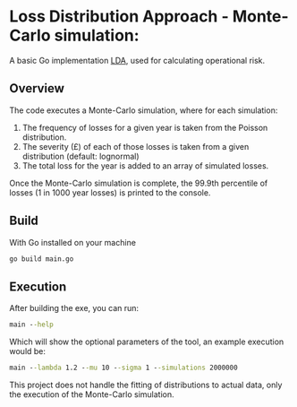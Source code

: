 # Loss Distribution Approach - Monte-Carlo simulation:

A basic Go implementation [LDA](http://www.thierry-roncalli.com/download/lda.pdf), used for calculating operational risk.


## Overview

The code executes a Monte-Carlo simulation, where for each simulation:
 1. The frequency of losses for a given year is taken from the Poisson distribution.
 2. The severity (£) of each of those losses is taken from a given distribution (default: lognormal)
 3. The total loss for the year is added to an array of simulated losses.

Once the Monte-Carlo simulation is complete, the 99.9th percentile of losses (1 in 1000 year losses) is printed to the console.

## Build

With Go installed on your machine
```cmd
go build main.go
```

## Execution

After building the exe, you can run:
```cmd
main --help
```
Which will show the optional parameters of the tool, an example execution would be:

```cmd
main --lambda 1.2 --mu 10 --sigma 1 --simulations 2000000
```

This project does not handle the fitting of distributions to actual data, only the execution of the Monte-Carlo simulation.